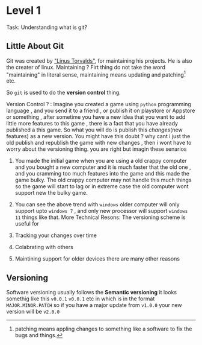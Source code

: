 # Level 1

Task: Understanding what is git?

## Little About Git

Git was created by ["Linus Torvalds"](https://github.com/torvalds), for maintaining his projects. He is also the creater of linux.
Maintaining ? Firt thing do not take the word "maintaining" in literal sense, maintaining means updating and patching[^1] etc.

So `git` is used to do the **version control** thing.

Version Control ? : Imagine you created a game using `python` programming language , and you send it to a friend , or publish it on playstore or Appstore or something , after sometime you have a new idea that you want to add little more features to this game , there is a fact that you have already published a this game. So what you will do is publish this _changes_(new features) as a new version. You might have this doubt ? why cant i just the old publish and republish the game with new changes , then i wont have to worry about the versioning thing. you are right but imagin these senarios

1. You made the initial game when you are using a old crappy computer and you bought a new computer and it is much faster that the old one , and you cramming too much features into the game and this made the game bulky. The old crappy computer may not handle this much things so the game will start to lag or in extreme case the old computer wont support new the bulky game.

2. You can see the above trend with `windows` older computer will only support upto `windows 7` , and only new processor will support `windows 11` things like that.
   More Technical Resons:
   The versioning scheme is useful for

3. Tracking your changes over time
4. Colabrating with others
5. Maintining support for older devices
   there are many other reasons

## Versioning

Software versioning usually follows the **Semantic versioning** it looks somethig like this `v0.0.1` `v0.0.1` etc in which is in the format `MAJOR.MINOR.PATCH` so if you have a major update from `v1.0.0` your new version will be `v2.0.0`
[^1]: patching means appling changes to something like a software to fix the bugs and things.
